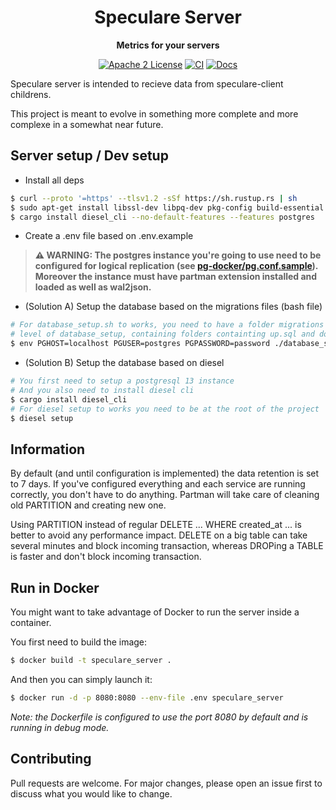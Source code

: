 <div align="center">
  <h1>Speculare Server</h1>
  <p>
    <strong>Metrics for your servers</strong>
  </p>
  <p>

[![Apache 2 License](https://img.shields.io/badge/license-Apache%202-blue.svg)](LICENSE)
[![CI](https://github.com/Martichou/speculare-server/workflows/CI/badge.svg)](https://github.com/Martichou/speculare-server/actions)
[![Docs](https://img.shields.io/badge/Docs-latest-green.svg)](https://docs.speculare.cloud)

  </p>
</div>

Speculare server is intended to recieve data from speculare-client childrens.

This project is meant to evolve in something more complete and more complexe in a somewhat near future.

Server setup / Dev setup
--------------------------

- Install all deps
```bash
$ curl --proto '=https' --tlsv1.2 -sSf https://sh.rustup.rs | sh
$ sudo apt-get install libssl-dev libpq-dev pkg-config build-essential
$ cargo install diesel_cli --no-default-features --features postgres
```

- Create a .env file based on .env.example

> **⚠ WARNING: The postgres instance you're going to use need to be configured for logical replication (see [pg-docker/pg.conf.sample](pg-docker/pg.conf.sample)). Moreover the instance must have partman extension installed and loaded as well as wal2json.**

- (Solution A) Setup the database based on the migrations files (bash file)
```bash
# For database_setup.sh to works, you need to have a folder migrations at the same
# level of database_setup, containing folders containting up.sql and down.sql.
$ env PGHOST=localhost PGUSER=postgres PGPASSWORD=password ./database_setup.sh
```

- (Solution B) Setup the database based on diesel
```bash
# You first need to setup a postgresql 13 instance
# And you also need to install diesel cli
$ cargo install diesel_cli
# For diesel setup to works you need to be at the root of the project
$ diesel setup
```

Information
--------------------------
By default (and until configuration is implemented) the data retention is set to 7 days. If you've configured everything and each service are running correctly, you don't have to do anything. Partman will take care of cleaning old PARTITION and creating new one.

Using PARTITION instead of regular DELETE ... WHERE created_at ... is better to avoid any performance impact. DELETE on a big table can take several minutes and block incoming transaction, whereas DROPing a TABLE is faster and don't block incoming transaction.

Run in Docker
--------------------------

You might want to take advantage of Docker to run the server inside a container.

You first need to build the image:
```bash
$ docker build -t speculare_server .
```

And then you can simply launch it:
```bash
$ docker run -d -p 8080:8080 --env-file .env speculare_server
```

_Note: the Dockerfile is configured to use the *port* 8080 by default and is running in *debug* mode._

Contributing
--------------------------

Pull requests are welcome. For major changes, please open an issue first to discuss what you would like to change.
